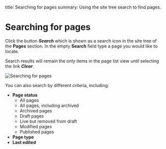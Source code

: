 title: Searching for pages
summary: Using the site tree search to find pages.

# Searching for pages

Click the button ***Search*** which is shown as a search icon in the site tree of the **Pages** section. In the empty **Search** field type a page you would like to locate.

Search results will remain the only items in the page list view until selecting the link ***Clear***.

![Searching for pages](/_images/searching-pages.png)

You can also search by different criteria, including:
* **Page status**
  * All pages
  * All pages, including archived
  * Archived pages
  * Draft pages
  * Live but removed from draft
  * Modified pages
  * Published pages
* **Page type**
* **Last edited**
